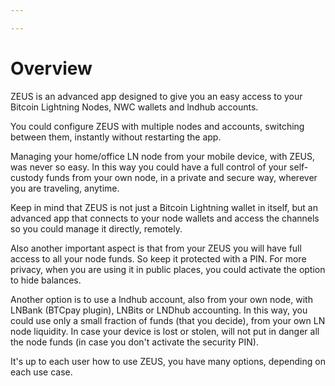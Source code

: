 ```yaml
---

---
```


# Overview
ZEUS is an advanced app designed to give you an easy access to your Bitcoin Lightning Nodes, NWC wallets and lndhub accounts. 

You could configure ZEUS with multiple nodes and accounts, switching between them, instantly without restarting the app.

Managing your home/office LN node from your mobile device, with ZEUS, was never so easy. In this way you could have a full control of your self-custody funds from your own node, in a private and secure way, wherever you are traveling, anytime.

Keep in mind that ZEUS is not just a Bitcoin Lightning wallet in itself, but an advanced app that connects to your node wallets and access the channels so you could manage it directly, remotely.

Also another important aspect is that from your ZEUS you will have full access to all your node funds. So keep it protected with a PIN. For more privacy, when you are using it in public places, you could activate the option to hide balances. 

Another option is to use a lndhub account, also from your own node, with LNBank (BTCpay plugin), LNBits or LNDhub accounting. In this way, you could use only a small fraction of funds (that you decide), from your own LN node liquidity. In case your device is lost or stolen, will not put in danger all the node funds (in case you don't activate the security PIN).

It's up to each user how to use ZEUS, you have many options, depending on each use case.